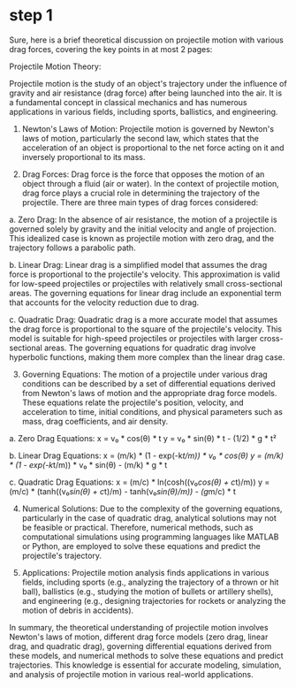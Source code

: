 # step 1
Sure, here is a brief theoretical discussion on projectile motion with various drag forces, covering the key points in at most 2 pages:

Projectile Motion Theory:

Projectile motion is the study of an object's trajectory under the influence of gravity and air resistance (drag force) after being launched into the air. It is a fundamental concept in classical mechanics and has numerous applications in various fields, including sports, ballistics, and engineering.

1. Newton's Laws of Motion:
Projectile motion is governed by Newton's laws of motion, particularly the second law, which states that the acceleration of an object is proportional to the net force acting on it and inversely proportional to its mass.

2. Drag Forces:
Drag force is the force that opposes the motion of an object through a fluid (air or water). In the context of projectile motion, drag force plays a crucial role in determining the trajectory of the projectile. There are three main types of drag forces considered:

a. Zero Drag:
In the absence of air resistance, the motion of a projectile is governed solely by gravity and the initial velocity and angle of projection. This idealized case is known as projectile motion with zero drag, and the trajectory follows a parabolic path.

b. Linear Drag:
Linear drag is a simplified model that assumes the drag force is proportional to the projectile's velocity. This approximation is valid for low-speed projectiles or projectiles with relatively small cross-sectional areas. The governing equations for linear drag include an exponential term that accounts for the velocity reduction due to drag.

c. Quadratic Drag:
Quadratic drag is a more accurate model that assumes the drag force is proportional to the square of the projectile's velocity. This model is suitable for high-speed projectiles or projectiles with larger cross-sectional areas. The governing equations for quadratic drag involve hyperbolic functions, making them more complex than the linear drag case.

3. Governing Equations:
The motion of a projectile under various drag conditions can be described by a set of differential equations derived from Newton's laws of motion and the appropriate drag force models. These equations relate the projectile's position, velocity, and acceleration to time, initial conditions, and physical parameters such as mass, drag coefficients, and air density.

a. Zero Drag Equations:
x = v₀ * cos(θ) * t
y = v₀ * sin(θ) * t - (1/2) * g * t²

b. Linear Drag Equations:
x = (m/k) * (1 - exp(-k*t/m)) * v₀ * cos(θ)
y = (m/k) * (1 - exp(-k*t/m)) * v₀ * sin(θ) - (m/k) * g * t

c. Quadratic Drag Equations:
x = (m/c) * ln(cosh((v₀*cos(θ) + c*t)/m))
y = (m/c) * (tanh((v₀*sin(θ) + c*t)/m) - tanh(v₀*sin(θ)/m)) - (g*m/c) * t

4. Numerical Solutions:
Due to the complexity of the governing equations, particularly in the case of quadratic drag, analytical solutions may not be feasible or practical. Therefore, numerical methods, such as computational simulations using programming languages like MATLAB or Python, are employed to solve these equations and predict the projectile's trajectory.

5. Applications:
Projectile motion analysis finds applications in various fields, including sports (e.g., analyzing the trajectory of a thrown or hit ball), ballistics (e.g., studying the motion of bullets or artillery shells), and engineering (e.g., designing trajectories for rockets or analyzing the motion of debris in accidents).

In summary, the theoretical understanding of projectile motion involves Newton's laws of motion, different drag force models (zero drag, linear drag, and quadratic drag), governing differential equations derived from these models, and numerical methods to solve these equations and predict trajectories. This knowledge is essential for accurate modeling, simulation, and analysis of projectile motion in various real-world applications.